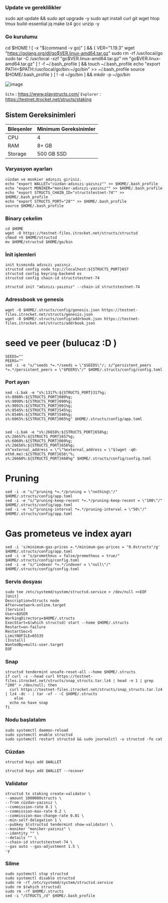 



### Update ve gereklilikler
sudo apt update && sudo apt upgrade -y
sudo apt install curl git wget htop tmux build-essential jq make lz4 gcc unzip -y


### Go kurulumu
cd $HOME
! [ -x "$(command -v go)" ] && {
VER="1.19.3"
wget "https://golang.org/dl/go$VER.linux-amd64.tar.gz"
sudo rm -rf /usr/local/go
sudo tar -C /usr/local -xzf "go$VER.linux-amd64.tar.gz"
rm "go$VER.linux-amd64.tar.gz"
[ ! -f ~/.bash_profile ] && touch ~/.bash_profile
echo "export PATH=$PATH:/usr/local/go/bin:~/go/bin" >> ~/.bash_profile
source $HOME/.bash_profile
}
[ ! -d ~/go/bin ] && mkdir -p ~/go/bin

![image](https://github.com/molla202/Structs/assets/91562185/cc163ae3-c886-468c-a64a-a48699cdae4b)

`Site` : https://www.playstructs.com/
`Explorer` : https://testnet.itrocket.net/structs/staking
## Sistem Gereksinimleri

| Bileşenler | Minimum Gereksinimler | 
| ------------ | ------------ |
| CPU |	4|
| RAM	| 8+ GB |
| Storage	| 500 GB SSD |

### Varyasyon ayarları
```
cüzdan ve monkier adınızı giriniz.
echo "export WALLET="cüzdan-adınızı-yazınız"" >> $HOME/.bash_profile
echo "export MONIKER="moniker-adınızı-yazınız"" >> $HOME/.bash_profile
echo "export STRUCTS_CHAIN_ID="structstestnet-74"" >> $HOME/.bash_profile
echo "export STRUCTS_PORT="28"" >> $HOME/.bash_profile
source $HOME/.bash_profile
```
### Binary çekelim
```
cd $HOME
wget -O https://testnet-files.itrocket.net/structs/structsd
chmod +X $HOME/structsd
mv $HOME/structsd $HOME/go/bin
```
### İnit işlemleri
```
init kısmında adınızı yazınız.
structsd config node tcp://localhost:${STRUCTS_PORT}657
structsd config keyring-backend os
structsd config chain-id structstestnet-74
```
```
structsd init "adınızı-yaıznız" --chain-id structstestnet-74
```
### Adressbook ve genesis
```
wget -O $HOME/.structs/config/genesis.json https://testnet-files.itrocket.net/structs/genesis.json
wget -O $HOME/.structs/config/addrbook.json https://testnet-files.itrocket.net/structs/addrbook.json
```
# seed ve peer (bulucaz :D )
```
SEEDS=""
PEERS=""
sed -i -e "s/^seeds *=.*/seeds = \"$SEEDS\"/; s/^persistent_peers *=.*/persistent_peers = \"$PEERS\"/" $HOME/.structs/config/config.toml
```
### Port ayarı
```
sed -i.bak -e "s%:1317%:${STRUCTS_PORT}317%g;
s%:8080%:${STRUCTS_PORT}080%g;
s%:9090%:${STRUCTS_PORT}090%g;
s%:9091%:${STRUCTS_PORT}091%g;
s%:8545%:${STRUCTS_PORT}545%g;
s%:8546%:${STRUCTS_PORT}546%g;
s%:6065%:${STRUCTS_PORT}065%g" $HOME/.structs/config/app.toml


sed -i.bak -e "s%:26658%:${STRUCTS_PORT}658%g;
s%:26657%:${STRUCTS_PORT}657%g;
s%:6060%:${STRUCTS_PORT}060%g;
s%:26656%:${STRUCTS_PORT}656%g;
s%^external_address = \"\"%external_address = \"$(wget -qO- eth0.me):${STRUCTS_PORT}656\"%;
s%:26660%:${STRUCTS_PORT}660%g" $HOME/.structs/config/config.toml
```
# Pruning
```
sed -i -e "s/^pruning *=.*/pruning = \"nothing\"/" $HOME/.structs/config/app.toml
sed -i -e "s/^pruning-keep-recent *=.*/pruning-keep-recent = \"100\"/" $HOME/.structs/config/app.toml
sed -i -e "s/^pruning-interval *=.*/pruning-interval = \"50\"/" $HOME/.structs/config/app.toml
```
# Gas prometeus ve index ayarı
```
sed -i 's/minimum-gas-prices =.*/minimum-gas-prices = "0.0structs"/g' $HOME/.structs/config/app.toml
sed -i -e "s/prometheus = false/prometheus = true/" $HOME/.structs/config/config.toml
sed -i -e "s/^indexer *=.*/indexer = \"null\"/" $HOME/.structs/config/config.toml
```
### Servis dosyası
```
sudo tee /etc/systemd/system/structsd.service > /dev/null <<EOF
[Unit]
Description=Structs node
After=network-online.target
[Service]
User=$USER
WorkingDirectory=$HOME/.structs
ExecStart=$(which structsd) start --home $HOME/.structs
Restart=on-failure
RestartSec=5
LimitNOFILE=65535
[Install]
WantedBy=multi-user.target
EOF
```
### Snap
```
structsd tendermint unsafe-reset-all --home $HOME/.structs
if curl -s --head curl https://testnet-files.itrocket.net/structs/snap_structs.tar.lz4 | head -n 1 | grep "200" > /dev/null; then
  curl https://testnet-files.itrocket.net/structs/snap_structs.tar.lz4 | lz4 -dc - | tar -xf - -C $HOME/.structs
    else
  echo no have snap
fi
```
### Nodu başlatalım
```
sudo systemctl daemon-reload
sudo systemctl enable structsd
sudo systemctl restart structsd && sudo journalctl -u structsd -fo cat
```
### Cüzdan
```
structsd keys add $WALLET
```
```
structsd keys add $WALLET --recover
```
### Validator
```
structsd tx staking create-validator \
--amount 1000000structs \
--from cüzdan-yazınız \
--commission-rate 0.1 \
--commission-max-rate 0.2 \
--commission-max-change-rate 0.01 \
--min-self-delegation 1 \
--pubkey $(structsd tendermint show-validator) \
--moniker "moniker-yazınız" \
--identity "" \
--details "" \
--chain-id structstestnet-74 \
--gas auto --gas-adjustment 1.5 \
-y
```
### Silme
```
sudo systemctl stop structsd
sudo systemctl disable structsd
sudo rm -rf /etc/systemd/system/structsd.service
sudo rm $(which structsd)
sudo rm -rf $HOME/.structs
sed -i "/STRUCTS_/d" $HOME/.bash_profile
```
